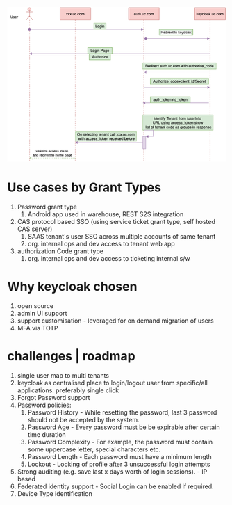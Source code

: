 ![](https://github.com/khatwaniNikhil/AuthN_AuthZ/blob/main/keycloak_sequence_diagram.png)

# Use cases by Grant Types 
1. Password grant type
   1. Android app used in warehouse, REST S2S integration 
2. CAS protocol based SSO (using service ticket grant type, self hosted CAS server)
   1. SAAS tenant's user SSO across multiple accounts of same tenant
   2. org. internal ops and dev access to tenant web app
3. authorization Code grant type
   1. org. internal ops and dev access to ticketing internal s/w 

# Why keycloak chosen
1. open source
2. admin UI support
3. support customisation - leveraged for on demand migration of users
4. MFA via TOTP

# challenges | roadmap
1. single user map to multi tenants
2. keycloak as centralised place to login/logout user from specific/all applications. preferably single click
3. Forgot Password support
4. Password policies:
    1. Password History - While resetting the password, last 3 password should not be accepted by the system.
    2. Password Age - Every password must be be expirable after certain time duration
    3. Password Complexity - For example, the password must contain some uppercase letter, special characters etc.
    4. Password Length - Each password must have a minimum length
    5. Lockout - Locking of profile after 3 unsuccessful login attempts
5. Strong auditing (e.g. save last x days worth of login sessions). - IP based
6. Federated identity support - Social Login can be enabled if required.
7. Device Type identification
